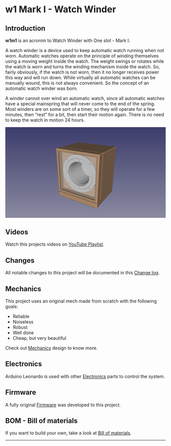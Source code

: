 # w1 Mark I - Watch Winder

## Introduction
**w1m1** is an acronim to Watch Winder with One slot - Mark I.

A watch winder is a device used to keep automatic watch running when not worn. Automatic watches operate on the principle of winding themselves using a moving weight inside the watch. The weight swings or rotates while the watch is worn and turns the winding mechanism inside the watch. So, fairly obviously, if the watch is not worn, then it no longer receives power this way and will run down. While virtually all automatic watches can be manually wound, this is not always convenient. So the concept of an automatic watch winder was born.

A winder cannot over wind an automatic watch, since all automatic watches have a special mainspring that will never come to the end of the spring. Most winders are on some sort of a timer, so they will operate for a few minutes, then “rest” for a bit, then start their motion again.  There is no need to keep the watch in motion 24 hours.

![Mechanical design](Documents/Pictures/w1.png)

## Videos
Watch this projects videos on [YouTube Playlist].

## Changes
All notable changes to this project will be documented in this [Change log](CHANGELOG.md).

## Mechanics
This project uses an original mech made from scratch with the following goals:
- Reliable
- Noiseless
- Robust
- Well done
- Cheap, but very beautiful

Check out [Mechanics](Mechanics/README.md) design to know more.

## Electronics
Arduino Leonardo is used with other [Electronics](Electronics/README.md) parts to control the system.

## Firmware
A fully original [Firmware](w1/README.md) was developed to this project.

## BOM - Bill of materials
If you want to build your own, take a look at [Bill of materials](BOM.md).

---
[YouTube Playlist]: https://www.youtube.com/watch?v=WERBobZZHRU&list=PLs1JZHyVhlZXI1KqAdF2J8b70U7dsO11w
